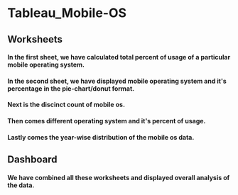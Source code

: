 # Tableau_Mobile-OS

 ## Worksheets
 #### In the first sheet, we have calculated total percent of usage of a particular mobile operating system.
 #### In the second sheet, we have displayed mobile operating system and it's percentage in the pie-chart/donut format.  
 #### Next is the discinct count of mobile os.
 #### Then comes different operating system and it's percent of usage.
 #### Lastly comes the year-wise distribution of the mobile os data. 

## Dashboard
 #### We have combined all these worksheets and displayed overall analysis of the data.
